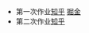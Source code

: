 - 第一次作业[知乎](https://zhuanlan.zhihu.com/p/34638370) [掘金](https://juejin.im/post/5aac362a518825558453c408)
- 第二次作业[知乎](https://zhuanlan.zhihu.com/p/34934121) 